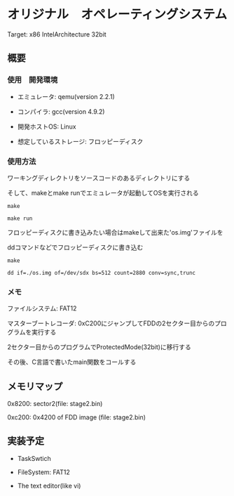 ﻿オリジナル　オペレーティングシステム
====

Target: x86 IntelArchitecture 32bit

## 概要

### 使用　開発環境
 * エミュレータ: qemu(version 2.2.1)

 * コンパイラ: gcc(version 4.9.2)

 * 開発ホストOS: Linux

 * 想定しているストレージ: フロッピーディスク

### 使用方法

ワーキングディレクトリをソースコードのあるディレクトリにする

そして、makeとmake runでエミュレータが起動してOSを実行される

`make`

`make run`

フロッピーディスクに書き込みたい場合はmakeして出来た'os.img'ファイルを

ddコマンドなどでフロッピーディスクに書き込む

`make`

`dd if=./os.img of=/dev/sdx bs=512 count=2880 conv=sync,trunc`

### メモ

ファイルシステム: FAT12

マスターブートレコーダ: 0xC200にジャンプしてFDDの2セクター目からのプログラムを実行する

2セクター目からのプログラムでProtectedMode(32bit)に移行する

その後、C言語で書いたmain関数をコールする

## メモリマップ
0x8200: sector2(file: stage2.bin)

0xc200: 0x4200 of FDD image (file: stage2.bin)

## 実装予定

* TaskSwtich

* FileSystem: FAT12

* The text editor(like vi)